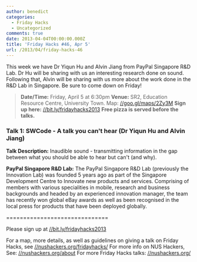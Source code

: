 ```yaml
---
author: benedict
categories:
  - Friday Hacks
  - Uncategorized
comments: true
date: 2013-04-04T00:00:00.000Z
title: 'Friday Hacks #46, Apr 5'
url: /2013/04/friday-hacks-46
---
```


This week we have Dr Yiqun Hu and Alvin Jiang from PayPal Singapore R&D Lab. Dr Hu will be sharing with us an interesting research done on sound. Following that, Alvin will be sharing with us more about the work done in the R&D Lab in Singapore. Be sure to come down on Friday!

<blockquote><strong>Date/Time:</strong> Friday, April 5 at 6:30pm
<strong>Venue:</strong> SR2, Education Resource Centre, University Town. Map: <a href="//goo.gl/maps/2Zy3M">//goo.gl/maps/2Zy3M</a>
<strong>Sign up here:</strong> <a href="//bit.ly/fridayhacks2013">//bit.ly/fridayhacks2013</a>
<strong>Free pizza is served before the talks.</strong></blockquote>
<h3>Talk 1: SWCode - A talk you can't hear (Dr Yiqun Hu and Alvin Jiang)</h3>

<strong>Talk Description:</strong>
Inaudible sound - transmitting information in the gap between what you should be able to hear but can't (and why).

<strong>PayPal Singapore R&D Lab:</strong>
The PayPal Singapore R&D Lab (previously the Innovation Lab) was founded 5 years ago as part of the Singapore Development Centre to Innovate new products and services. Comprising of members with various specialities in mobile, research and business backgrounds and headed by an experienced innovation manager, the team has recently won global eBay awards as well as been recognised in the local press for products that have been deployed globally.

==============================

Please sign up at <a href="//bit.ly/fridayhacks2013">//bit.ly/fridayhacks2013</a>

For a map, more details, as well as guidelines on giving a talk on Friday Hacks, see <a href="/fridayhacks/">//nushackers.org/fridayhacks/</a>
For more info on NUS Hackers, See: <a href="/about">//nushackers.org/about</a>
For more Friday Hacks talks: <a href="/">//nushackers.org/</a>
